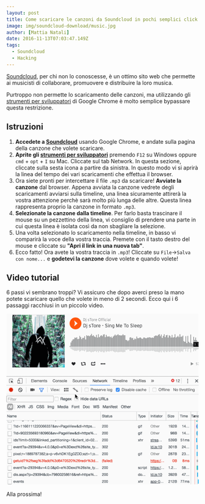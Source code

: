 ```yaml
---
layout: post
title: Come scaricare le canzoni da Soundcloud in pochi semplici click
image: img/soundcloud-download/music.jpg
author: [Mattia Natali]
date: 2016-11-13T07:03:47.149Z
tags: 
  - Soundcloud
  - Hacking
---
```


[Soundcloud](https://soundcloud.com/), per chi non lo conoscesse, è un ottimo sito web che permette ai musicisti di collaborare, promuovere e distribuire la loro musica.

Purtroppo non permette lo scaricamento delle canzoni, ma utilizzando gli [strumenti per sviluppatori](https://support.google.com/dfp_premium/answer/4497389?hl=it) di Google Chrome è molto semplice bypassare questa restrizione.

## Istruzioni

1. **Accedete a [Soundcloud](https://soundcloud.com/)** usando Google Chrome, e andate sulla pagina della canzone che volete scaricare.
1. **Aprite gli [strumenti per sviluppatori](https://support.google.com/dfp_premium/answer/4497389?hl=it)** premendo `F12` su Windows oppure `cmd` + `opt` + `I` su Mac. Cliccate sul tab Network. In questa sezione, cliccate sulla sesta icona a partire da sinistra. In questo modo vi si aprirà la linea del tempo dei vari scaricamenti che effettua il browser.
1. Ora siete pronti per intercettare il file `.mp3` da scaricare! **Avviate la canzone** dal browser. Appena avviata la canzone vedrete degli scaricamenti avviarsi sulla timeline, una linea sicuramente attirerà la vostra attenzione perchè sarà molto più lunga delle altre. Questa linea rappresenta proprio la canzone in formato `.mp3`.
1. **Selezionate la canzone dalla timeline**. Per farlo basta trascinare il mouse su un pezzettino della linea, vi consiglio di prendere una parte in cui questa linea è isolata così da non sbagliare la selezione.
1. Una volta selezionato lo scaricamento nella timeline, in basso vi comparirà la voce della vostra traccia. Premete con il tasto destro del mouse e cliccate su **"Apri il link in una nuova tab"**.
1. Ecco fatto! Ora avete la vostra traccia in `.mp3`! Cliccate su `File`->`Salva con nome...` e **godetevi la canzone** dove volete e quando volete!

## Video tutorial
6 passi vi sembrano troppi? Vi assicuro che dopo averci preso la mano potete scaricare quello che volete in meno di 2 secondi. Ecco qui i 6 passaggi racchiusi in un piccolo video.

![Video tutorial](img/soundcloud-download/soundcloud-download.gif)

Alla prossima!
